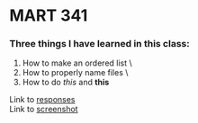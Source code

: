 # MART 341
### Three things I have learned in this class:

1) How to make an ordered list \
2) How to properly name files \
3) How to do *this* and **this**

Link to [responses](./responses.txt) \
Link to [screenshot](./images/assignment-03-screenshot.PNG)
